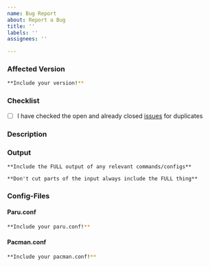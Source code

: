 ```yaml
---
name: Bug Report
about: Report a Bug
title: ''
labels: ''
assignees: ''

---
```


### Affected Version

<!-- get the version you're running via

paru -V

-->

```sh
**Include your version!**
```

### Checklist

- [ ] I have checked the open and already closed [issues](https://github.com/Morganamilo/paru/issues) for duplicates

### Description



### Output


```console
**Include the FULL output of any relevant commands/configs**

**Don't cut parts of the input always include the FULL thing**
```

### Config-Files
#### Paru.conf

<!-- create the minimised dump of the used config file in the console via 

{
if [ -n "$PARU_CONF" ] && [ -f "$PARU_CONF" ]; then
  echo '=> paru uses $PARU_CONF config file: ' "$PARU_CONF"
  cat "$PARU_CONF";
elif [ -n "$XDG_CONFIG_HOME" ] && [ -f "$XDG_CONFIG_HOME/paru/paru.conf" ]; then
  echo '=> paru uses $XDG_CONFIG_HOME config file: ' "$XDG_CONFIG_HOME/paru/paru.conf"
  cat "$XDG_CONFIG_HOME/paru/paru.conf"
elif [ -n "$HOME" ] && [ -f "$HOME/.config/paru/paru.conf" ]; then
  echo '=> paru uses $XDG_CONFIG_HOME config file: ' "$XDG_CONFIG_HOME/paru/paru.conf"
  cat "$XDG_CONFIG_HOME/paru/paru.conf"
else
  echo '=> paru uses system-config file: /etc/paru.conf'
  cat /etc/paru.conf
fi;
} | grep -v -E "^#|^$"

-->

```sh
**Include your paru.conf!**
```

#### Pacman.conf

<!-- create the minimised dump of the used config file in the console via 

cat /etc/pacman.conf | grep -v -E "^#|^$"

-->

```sh
**Include your pacman.conf!**
```

